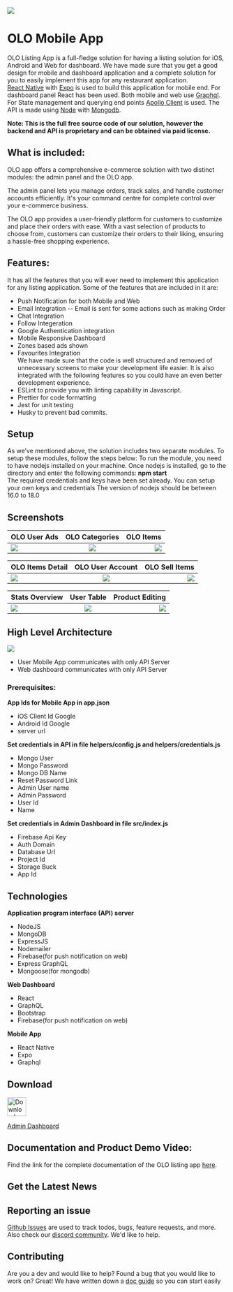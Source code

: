 ![](contributingGuides/OLO%20thumbnail.png)

# OLO Mobile App

OLO Listing App is a full-fledge solution for having a listing solution for iOS, Android and Web for dashboard. We have made sure that you get a good design for mobile and dashboard application and a complete solution for you to easily implement this app for any restaurant application.
<br>
[React Native](https://github.com/facebook/react-native) with [Expo](https://expo.io/) is used to build this application for mobile end. For dashboard panel React has been used. Both mobile and web use [Graphql](https://graphql.org/). For State management and querying end points [Apollo Client](https://github.com/apollographql/apollo-client) is used. The API is made using [Node](https://nodejs.org/en/) with [Mongodb](https://www.mongodb.com/).

**Note: This is the full free source code of our solution, however the backend and API is proprietary and can be obtained via paid license.**

## What is included:

OLO app offers a comprehensive e-commerce solution with two distinct modules: the admin panel and the OLO app.

The admin panel lets you manage orders, track sales, and handle customer accounts efficiently. It's your command centre for complete control over your e-commerce business.

The OLO app provides a user-friendly platform for customers to customize and place their orders with ease. With a vast selection of products to choose from, customers can customize their orders to their liking, ensuring a hassle-free shopping experience.

## Features:

It has all the features that you will ever need to implement this application for any listing application. Some of the features that are included in it are:

- Push Notification for both Mobile and Web
- Email Integration -- Email is sent for some actions such as making Order
- Chat Integration
- Follow Integeration
- Google Authentication integration
- Mobile Responsive Dashboard
- Zones based ads shown
- Favourites Integration
  <br>
  We have made sure that the code is well structured and removed of unnecessary screens to make your development life easier. It is also integrated with the following features so you could have an even better development experience.
  <br>
- ESLint to provide you with linting capability in Javascript.
- Prettier for code formatting
- Jest for unit testing
- Husky to prevent bad commits.

## Setup

As we’ve mentioned above, the solution includes two separate modules. To setup these modules, follow the steps below:
To run the module, you need to have nodejs installed on your machine. Once nodejs is installed, go to the directory and enter the following commands: **npm start**
<br>
The required credentials and keys have been set already. You can setup your own keys and credentials
The version of nodejs should be between 16.0 to 18.0

## Screenshots

| OLO User Ads                      |              OLO Categories              |                           OLO Items |
| --------------------------------- | :--------------------------------------: | ----------------------------------: |
| ![](./contributingGuides/Ads.png) | ![](./contributingGuides/Categories.png) | ![](./contributingGuides/Items.png) |

| OLO Items Detail                             |           OLO User Account            |                     OLO Sell Items |
| -------------------------------------------- | :-----------------------------------: | ---------------------------------: |
| ![](./contributingGuides/Item%20details.png) | ![](./contributingGuides/Account.png) | ![](./contributingGuides/Sell.png) |

| Stats Overview                                 |             User Table             |                        Product Editing |
| ---------------------------------------------- | :--------------------------------: | -------------------------------------: |
| ![](./contributingGuides/Stats%20overview.png) | ![](./contributingGuides/user.png) | ![](./contributingGuides/products.png) |

## High Level Architecture

![](./contributingGuides/High%20level%20architecture.png)

- User Mobile App communicates with only API Server
- Web dashboard communicates with only API Server

### Prerequisites:

**App Ids for Mobile App in app.json**

- iOS Client Id Google
- Android Id Google
- server url

**Set credentials in API in file helpers/config.js and helpers/credentials.js**

- Mongo User
- Mongo Password
- Mongo DB Name
- Reset Password Link
- Admin User name
- Admin Password
- User Id
- Name

**Set credentials in Admin Dashboard in file src/index.js**

- Firebase Api Key
- Auth Domain
- Database Url
- Project Id
- Storage Buck
- App Id

## Technologies

**Application program interface (API) server**

- NodeJS
- MongoDB
- ExpressJS
- Nodemailer
- Firebase(for push notification on web)
- Express GraphQL
- Mongoose(for mongodb)

**Web Dashboard**

- React
- GraphQL
- Bootstrap
- Firebase(for push notification on web)

**Mobile App**

- React Native
- Expo
- Graphql

## Download

<a href="https://play.google.com/store/apps/details?id=com.listing.app">
  <img alt="Download on Google Play" src="https://play.google.com/intl/en_us/badges/images/badge_new.png" height=43>
</a>
<!-- <a href="https://apps.apple.com/pk/app/ecommero/id1529112897">
  <img alt="Download on App Store" src="https://user-images.githubusercontent.com/7317008/43209852-4ca39622-904b-11e8-8ce1-cdc3aee76ae9.png" height=43>
</a> -->

[Admin Dashboard](https://cheery-baklava-fbedf0.netlify.app/)

## Documentation and Product Demo Video:

Find the link for the complete documentation of the OLO listing app [here](https://listing-nb.gitbook.io/olo-full-app/).

## Get the Latest News

## Reporting an issue

[Github Issues](https://github.com/Ninjas-Code-official/olxclone-backend/issues) are used to track todos, bugs, feature requests, and more.
Also check our [discord community](https://discord.gg/ef6PT6ZH). We'd like to help.

## Contributing

Are you a dev and would like to help? Found a bug that you would like to work on? Great! We have written down a [doc guide](https://listing-nb.gitbook.io/olo-full-app/) so you can start easily
